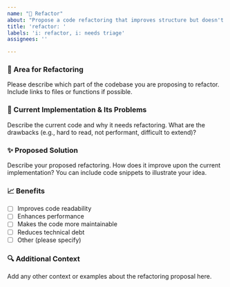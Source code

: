```yaml
---
name: "🔧 Refactor"
about: "Propose a code refactoring that improves structure but doesn't change behavior."
title: 'refactor: '
labels: 'i: refactor, i: needs triage'
assignees: ''

---
```


### 🎯 Area for Refactoring

Please describe which part of the codebase you are proposing to refactor. Include links to files or functions if possible.

### 🧐 Current Implementation & Its Problems

Describe the current code and why it needs refactoring. What are the drawbacks (e.g., hard to read, not performant, difficult to extend)?

### ✨ Proposed Solution

Describe your proposed refactoring. How does it improve upon the current implementation? You can include code snippets to illustrate your idea.

### 📈 Benefits

- [ ] Improves code readability
- [ ] Enhances performance
- [ ] Makes the code more maintainable
- [ ] Reduces technical debt
- [ ] Other (please specify)

### 🔍 Additional Context

Add any other context or examples about the refactoring proposal here.
